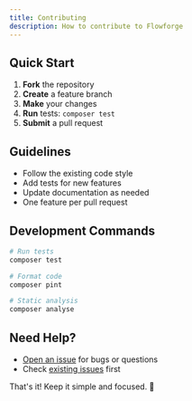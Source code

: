 ```yaml
---
title: Contributing
description: How to contribute to Flowforge
---
```


## Quick Start

1. **Fork** the repository
2. **Create** a feature branch
3. **Make** your changes  
4. **Run** tests: `composer test`
5. **Submit** a pull request

## Guidelines

- Follow the existing code style
- Add tests for new features
- Update documentation as needed
- One feature per pull request

## Development Commands

```bash
# Run tests
composer test

# Format code  
composer pint

# Static analysis
composer analyse
```

## Need Help?

- [Open an issue](https://github.com/relaticle/flowforge/issues) for bugs or questions
- Check [existing issues](https://github.com/relaticle/flowforge/issues) first

That's it! Keep it simple and focused. 🚀
